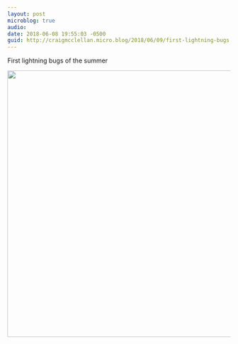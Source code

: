 ```yaml
---
layout: post
microblog: true
audio: 
date: 2018-06-08 19:55:03 -0500
guid: http://craigmcclellan.micro.blog/2018/06/09/first-lightning-bugs.html
---
```

First lightning bugs of the summer

<img src="http://craigmcclellan.com/uploads/2018/019be52eda.jpg" width="600" height="600" />
